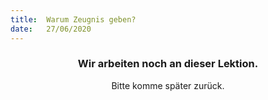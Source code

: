 ```yaml
---
title:  Warum Zeugnis geben?
date:   27/06/2020
---
```


### <center>Wir arbeiten noch an dieser Lektion.</center>
<center>Bitte komme später zurück.</center>
